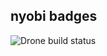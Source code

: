 ## nyobi badges

![Drone build status](http://54.169.180.138/api/badges/pndxDcode/nyobi-native/status.svg?branch=master)




